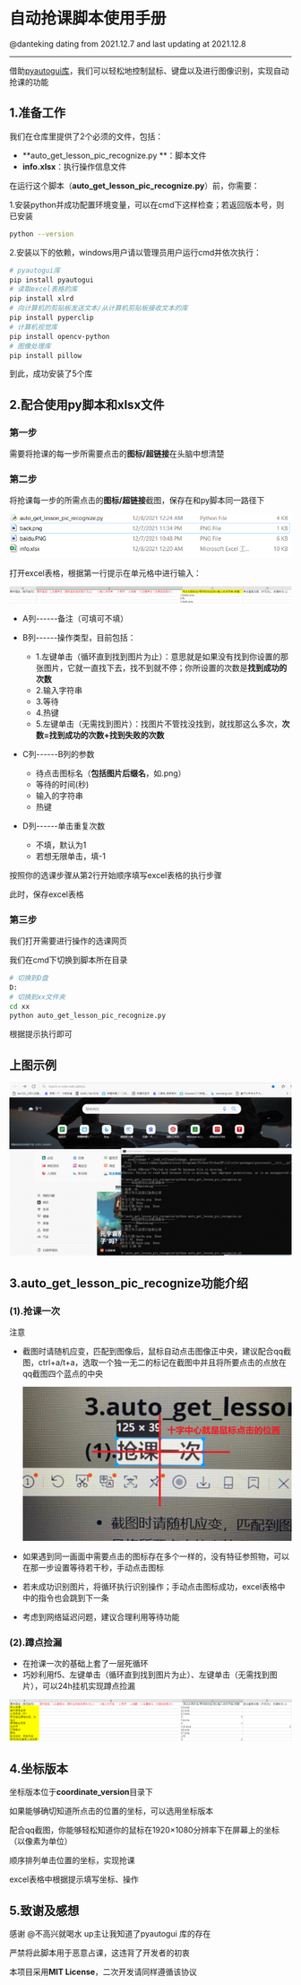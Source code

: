 # 自动抢课脚本使用手册

@danteking dating from 2021.12.7 and last updating at 2021.12.8

---

借助[pyautogui库](https://pyautogui.readthedocs.io/)，我们可以轻松地控制鼠标、键盘以及进行图像识别，实现自动抢课的功能

## 1.准备工作

我们在仓库里提供了2个必须的文件，包括：

- **auto_get_lesson_pic_recognize.py **：脚本文件
-  **info.xlsx**：执行操作信息文件

在运行这个脚本（**auto_get_lesson_pic_recognize.py**）前，你需要：

1.安装python并成功配置环境变量，可以在cmd下这样检查；若返回版本号，则已安装

```bash
python --version
```



2.安装以下的依赖，windows用户请以管理员用户运行cmd并依次执行：

```bash
# pyautogui库
pip install pyautogui
# 读取excel表格的库
pip install xlrd 
# 向计算机的剪贴板发送文本/从计算机剪贴板接收文本的库
pip install pyperclip
# 计算机视觉库
pip install opencv-python
# 图像处理库
pip install pillow 
```

到此，成功安装了5个库



## 2.配合使用py脚本和xlsx文件

### 第一步

需要将抢课的每一步所需要点击的**图标/超链接**在头脑中想清楚

### 第二步

将抢课每一步的所需点击的**图标/超链接**截图，保存在和py脚本同一路径下

<img src="step2_1.png">

打开excel表格，根据第一行提示在单元格中进行输入：

<img src="step2_2.png">

- A列------备注（可填可不填）

- B列------操作类型，目前包括：
  - 1.左键单击（循环直到找到图片为止）：意思就是如果没有找到你设置的那张图片，它就一直找下去，找不到就不停；你所设置的次数是**找到成功的次数**
  -  2.输入字符串     
  -  3.等待    
  -  4.热键
  -  5.左键单击（无需找到图片）：找图片不管找没找到，就找那这么多次，**次数=找到成功的次数+找到失败的次数**
- C列------B列的参数
  - 待点击图标名（**包括图片后缀名**，如.png）
  - 等待的时间(秒)
  - 输入的字符串
  - 热键
- D列------单击重复次数
  - 不填，默认为1
  - 若想无限单击，填-1

按照你的选课步骤从第2行开始顺序填写excel表格的执行步骤

此时，保存excel表格

### 第三步

我们打开需要进行操作的选课网页

我们在cmd下切换到脚本所在目录

```bash
# 切换到D盘
D:
# 切换到xx文件夹
cd xx
python auto_get_lesson_pic_recognize.py
```

根据提示执行即可

## 上图示例

<img src="/demo/demo.gif" width=800>



## 3.auto_get_lesson_pic_recognize功能介绍

### (1).抢课一次

注意

- 截图时请随机应变，匹配到图像后，鼠标自动点击图像正中央，建议配合qq截图，ctrl+a/t+a，选取一个独一无二的标记在截图中并且将所要点击的点放在qq截图四个蓝点的中央

  <img src="tip1.png">

- 如果遇到同一画面中需要点击的图标存在多个一样的，没有特征参照物，可以在那一步设置等待若干秒，手动点击图标
- 若未成功识别图片，将循环执行识别操作；手动点击图标成功，excel表格中中的指令也会跳到下一条
- 考虑到网络延迟问题，建议合理利用等待功能

### (2).蹲点捡漏

- 在抢课一次的基础上套了一层死循环
- 巧妙利用f5、左键单击（循环直到找到图片为止）、左键单击（无需找到图片），可以24h挂机实现蹲点捡漏

<img src="cir.png">



## 4.坐标版本

坐标版本位于**coordinate_version**目录下

如果能够确切知道所点击的位置的坐标，可以选用坐标版本

配合qq截图，你能够轻松知道你的鼠标在1920×1080分辨率下在屏幕上的坐标（以像素为单位）

顺序排列单击位置的坐标，实现抢课

excel表格中根据提示填写坐标、操作



## 5.致谢及感想

感谢 @不高兴就喝水 up主让我知道了pyautogui 库的存在

严禁将此脚本用于恶意占课，这违背了开发者的初衷

本项目采用**MIT License**，二次开发请同样遵循该协议